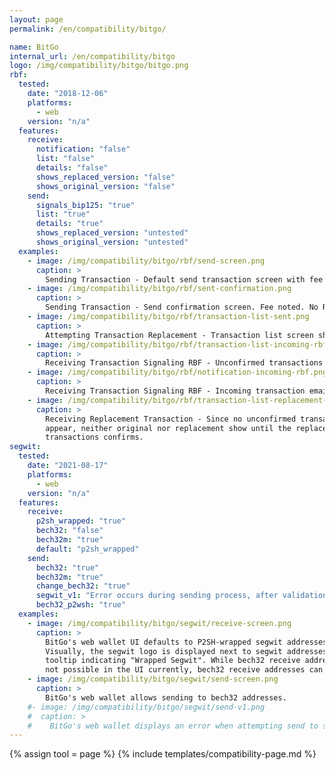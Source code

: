 ```yaml
---
layout: page
permalink: /en/compatibility/bitgo/

name: BitGo
internal_url: /en/compatibility/bitgo
logo: /img/compatibility/bitgo/bitgo.png
rbf:
  tested:
    date: "2018-12-06"
    platforms:
      - web
    version: "n/a"
  features:
    receive:
      notification: "false"
      list: "false"
      details: "false"
      shows_replaced_version: "false"
      shows_original_version: "false"
    send:
      signals_bip125: "true"
      list: "true"
      details: "true"
      shows_replaced_version: "untested"
      shows_original_version: "untested"
  examples:
    - image: /img/compatibility/bitgo/rbf/send-screen.png
      caption: >
        Sending Transaction - Default send transaction screen with fee options expanded. No RBF options.
    - image: /img/compatibility/bitgo/rbf/sent-confirmation.png
      caption: >
        Sending Transaction - Send confirmation screen. Fee noted. No RBF note. Note Transaction was not sent with RBF flag enabled.
    - image: /img/compatibility/bitgo/rbf/transaction-list-sent.png
      caption: >
        Attempting Transaction Replacement - Transaction list screen showing sent transaction. No RBF options. Note BitGo uses the Smartbit explorer to show transaction details.
    - image: /img/compatibility/bitgo/rbf/transaction-list-incoming-rbf.png
      caption: >
        Receiving Transaction Signaling RBF - Unconfirmed transactions do not appear in BitGo transactions list.
    - image: /img/compatibility/bitgo/rbf/notification-incoming-rbf.png
      caption: >
        Receiving Transaction Signaling RBF - Incoming transaction email. No RBF note.
    - image: /img/compatibility/bitgo/rbf/transaction-list-replacement-confirmed.png
      caption: >
        Receiving Replacement Transaction - Since no unconfirmed transaction
        appear, neither original nor replacement show until the replacement
        transactions confirms.
segwit:
  tested:
    date: "2021-08-17"
    platforms:
      - web
    version: "n/a"
  features:
    receive:
      p2sh_wrapped: "true"
      bech32: "false"
      bech32m: "true"
      default: "p2sh_wrapped"
    send:
      bech32: "true"
      bech32m: "true"
      change_bech32: "true"
      segwit_v1: "Error occurs during sending process, after validation."
      bech32_p2wsh: "true"
  examples:
    - image: /img/compatibility/bitgo/segwit/receive-screen.png
      caption: >
        BitGo's web wallet UI defaults to P2SH-wrapped segwit addresses.
        Visually, the segwit logo is displayed next to segwit addresses with a
        tooltip indicating "Wrapped Segwit". While bech32 receive addresses are
        not possible in the UI currently, bech32 receive addresses can be generated using the API.
    - image: /img/compatibility/bitgo/segwit/send-screen.png
      caption: >
        BitGo's web wallet allows sending to bech32 addresses.
    #- image: /img/compatibility/bitgo/segwit/send-v1.png
    #  caption: >
    #    BitGo's web wallet displays an error when attempting send to segwit v1 addresses.
---
```

<!-- BitGo -->

{% assign tool = page %}
{% include templates/compatibility-page.md %}
